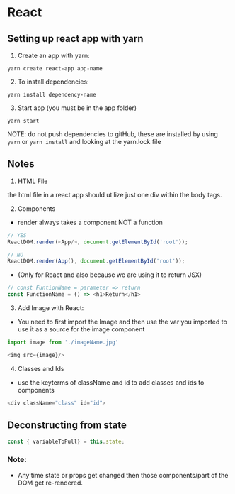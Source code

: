 # React

## Setting up react app with yarn

1. Create an app with yarn:

`yarn create react-app app-name`

2. To install dependencies:

`yarn install dependency-name`

3. Start app (you must be in the app folder)

`yarn start`

NOTE: do not push dependencies to gitHub, these are installed by using `yarn` or `yarn install` and looking at the yarn.lock file

## Notes

1. HTML File

the html file in a react app should utilize just one div within the body tags.

2. Components

- render always takes a component NOT a function

```js
// YES
ReactDOM.render(<App/>, document.getElementById('root'));

// NO
ReactDOM.render(App(), document.getElementById('root'));
```

- (Only for React and also because we are using it to return JSX)

```js
// const FuntionName = parameter => return
const FunctionName = () => <h1>Return</h1>
```

3. Add Image with React:

- You need to first import the Image and then use the var you imported to use it as a source for the image component

```js
import image from './imageName.jpg'

<img src={image}/>
```

4. Classes and Ids

- use the keyterms of className and id to add classes and ids to components

```js
<div className="class" id="id">
```

## Deconstructing from state

```js
const { variableToPull} = this.state;
```

### Note:

- Any time state or props get changed then those components/part of the DOM get re-rendered.
